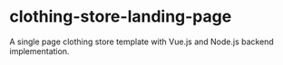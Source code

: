 # clothing-store-landing-page
A single page clothing store template with Vue.js and Node.js backend implementation.

